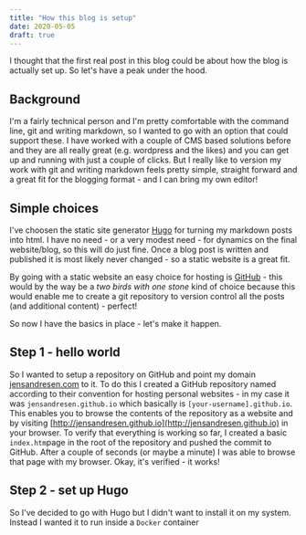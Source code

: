 ```yaml
---
title: "How this blog is setup"
date: 2020-05-05
draft: true
---
```




I thought that the first real post in this blog could be about how the blog is actually set up. So let's have a peak under the hood.



## Background

I'm a fairly technical person and I'm pretty comfortable with the command line, git and writing markdown, so I wanted to go with an option that could support these. I have worked with a couple of CMS based solutions before and they are all really great (e.g. wordpress and the likes) and you can get up and running with just a couple of clicks. But I really like to version my work with git and writing markdown feels pretty simple, straight forward and a great fit for the blogging format - and I can bring my own editor!



## Simple choices

I've choosen the static site generator [Hugo](https://gohugo.io) for turning my markdown posts into html. I have no need - or a very modest need - for dynamics on the final website/blog, so this will do just fine. Once a blog post is written and published it is most likely never changed - so a static website is a great fit.

By going with a static website an easy choice for hosting is [GitHub](https://www.github.com) - this would by the way be a _two birds with one stone_ kind of choice because this would enable me to create a git repository to version control all the posts (and additional content) - perfect!

So now I have the basics in place - let's make it happen.



## Step 1 - hello world

So I wanted to setup a repository on GitHub and point my domain [jensandresen.com](https://www.jensandresen.com) to it. To do this I created a GitHub repository named according to their convention for hosting personal websites - in my case it was `jensandresen.github.io` which basically is `[your-username].github.io`. This enables you to browse the contents of the repository as a website and by visiting [http://jensandresen.github.io](http://jensandresen.github.io) in your browser. To verify that everything is working so far, I created a basic `index.htm`page in the root of the repository and pushed the commit to GitHub. After a couple of seconds (or maybe a minute) I was able to browse that page with my browser. Okay, it's verified - it works!



## Step 2 - set up Hugo

So I've decided to go with Hugo but I didn't want to install it on my system. Instead I wanted it to run inside a `Docker` container 